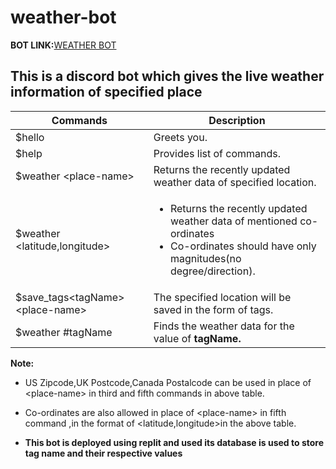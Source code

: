 # weather-bot
<strong>BOT LINK:</strong><a href="https://discord.com/api/oauth2/authorize?client_id=893536524682035200&permissions=534723947584&scope=bot">WEATHER BOT</a>
## This is a discord bot which gives the live weather information of specified place

<table>
<thead>
<th>Commands</th>
<th>Description</th>
</thead>
<tr>
<td>$hello</td>
<td>Greets you.</td>
</tr>
<tr>
  <td>$help</td>
  <td>Provides list of commands.</td>
  </tr>
<tr>
<td>$weather &lt;place-name&gt;</td>
<td>Returns the recently updated weather data of specified location.</td>
</tr>

<tr>
<td>$weather &lt;latitude,longitude&gt;</td>
<td>
  <ul>
  <li>Returns the recently updated weather data of mentioned co-ordinates</li> 
  <li>Co-ordinates should have only magnitudes(no degree/direction).</li>
  </ul>
</td>
</tr>
<tr>
<td>$save_tags&lttagName&gt&lt;place-name&gt;</td>
<td>The specified location will be saved in the form of tags.</td>
</tr>
<tr>
<td>$weather #tagName</td>
<td>Finds the weather data for the value of <b>tagName.<b></td>
</tr>
</table>

<strong >Note:</strong>

* US Zipcode,UK Postcode,Canada Postalcode can be used in place of &lt;place-name&gt; in third and fifth commands in above table.
* Co-ordinates are also allowed in place of &lt;place-name&gt; in fifth command ,in the format of &lt;latitude,longitude&gt;in the above table.
  
  
  
  
* **This bot is deployed using replit and used its database is used to store tag name and their respective values**
